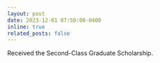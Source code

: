 ```yaml
---
layout: post
date: 2023-12-01 07:59:00-0400
inline: true
related_posts: false
---
```


Received the Second-Class Graduate Scholarship.